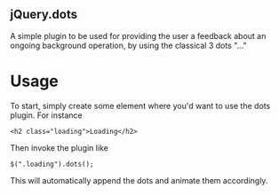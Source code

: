 jQuery.dots
---

A simple plugin to be used for providing the user a feedback about an ongoing background operation, by using the classical 3 dots "..."

# Usage #

To start, simply create some element where you'd want to use the dots plugin. For instance

    <h2 class="loading">Loading</h2>

Then invoke the plugin like

    $(".loading").dots();

This will automatically append the dots and animate them accordingly.